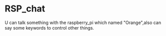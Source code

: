 # RSP_chat
U can talk something with the raspberry_pi which named "Orange",also can say some keywords to control other things.
